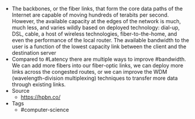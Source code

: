 - The backbones, or the fiber links, that form the core data paths of the Internet are capable of moving hundreds of terabits per second. However, the available capacity at the edges of the network is much, much less, and varies wildly based on deployed technology: dial-up, DSL, cable, a host of wireless technologies, fiber-to-the-home, and even the performance of the local router. The available bandwidth to the user is a function of the lowest capacity link between the client and the destination server
- Compared to #Latency there are multiple ways to improve #bandwidth. We can add more fibers into our fiber-optic links, we can deploy more links across the congested routes, or we can improve the WDM (wavelength-division multiplexing) techniques to transfer more data through existing links.
- Source
	- https://hpbn.co/
- Tags
	- #computer-science